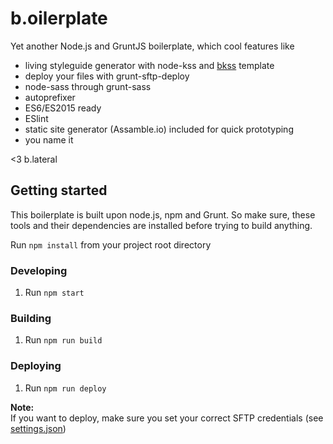 # b.oilerplate
Yet another Node.js and GruntJS boilerplate, which cool features like

* living styleguide generator with node-kss and [bkss](https://github.com/blateral/bkss) template
* deploy your files with grunt-sftp-deploy
* node-sass through grunt-sass
* autoprefixer
* ES6/ES2015 ready 
* ESlint
* static site generator (Assamble.io) included for quick prototyping
* you name it

<3 b.lateral

## Getting started
This boilerplate is built upon node.js, npm and Grunt. So make sure, these tools and their dependencies are installed before trying to build anything.

Run `npm install` from your project root directory

### Developing
1. Run `npm start`

### Building
1. Run `npm run build`

### Deploying
1. Run `npm run deploy`

**Note:**<br>
If you want to deploy, make sure you set your correct SFTP credentials (see [settings.json](https://github.com/blateral/b.oilerplate/blob/master/settings.json#L50))
